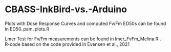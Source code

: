 # CBASS-InkBird-vs.-Arduino

Plots with Dose Response Curves and computed Fv/Fm ED50s can be found in ED50_pam_plots.R

Lmer Test for Fv/Fm measurements can be found in lmer_FvFm_Melina.R . R-code based on the code provided in Evensen et al., 2021


